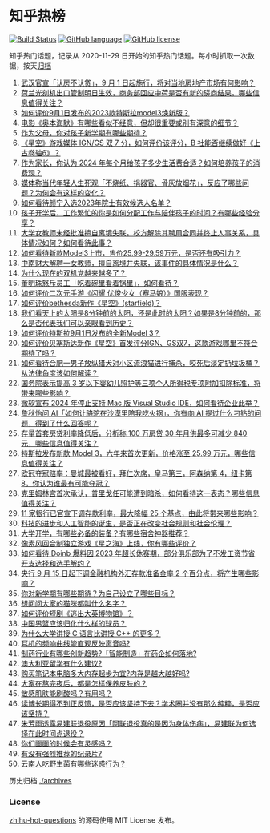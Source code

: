 # 知乎热榜
[![Build Status](https://github.com/ToWeLong/zhihu-hot-questions/workflows/CI/badge.svg)](https://github.com/ToWeLong/zhihu-hot-questions/actions)
[![GitHub language](https://img.shields.io/badge/language-golang-orange.svg)](https://golang.org/)
[![GitHub license](https://img.shields.io/github/license/ToWeLong/zhihu-hot-questions)](https://github.com/ToWeLong/zhihu-hot-questions/blob/main/LICENSE)

知乎热门话题，记录从 2020-11-29 日开始的知乎热门话题。每小时抓取一次数据，按天[归档](./archives)

<!-- BEGIN -->

1. [武汉官宣「认房不认贷」，9 月 1 日起施行，将对当地房地产市场有何影响？](https://www.zhihu.com/question/620004390)
1. [荷兰光刻机出口管制明日生效，商务部回应中荷是否有新的磋商结果，哪些信息值得关注？](https://www.zhihu.com/question/620003791)
1. [如何评价9月1日发布的2023款特斯拉model3焕新版？](https://www.zhihu.com/question/620118101)
1. [电影《奥本海默》有哪些看似不经意，但却很重要或别有深意的细节？](https://www.zhihu.com/question/619675583)
1. [作为父母，你对孩子新学期有哪些期待？](https://www.zhihu.com/question/619507713)
1. [《星空》游戏媒体 IGN/GS 双 7 分，如何评价该评分，B 社能否继续做好《上古卷轴6》？](https://www.zhihu.com/question/620086485)
1. [作为家长，你认为 2024 年每个月给孩子多少生活费合适？如何培养孩子的消费观？](https://www.zhihu.com/question/620019656)
1. [媒体称当代年轻人生死观「不烧纸、捐器官、骨灰放烟花」，反应了哪些问题？为何会有这样的变化？](https://www.zhihu.com/question/620009195)
1. [如何看待颜宁入选2023年院士有效候选人名单？](https://www.zhihu.com/question/619969641)
1. [孩子开学后，工作繁忙的你是如何分配工作与陪伴孩子的时间？有哪些经验分享？](https://www.zhihu.com/question/619272403)
1. [大学女教师未经批准擅自离境失联，校方解除其聘用合同并终止人事关系，具体情况如何？如何看待此事？](https://www.zhihu.com/question/619810572)
1. [如何看待新款Model3上市，售价25.99-29.59万元，是否还有吸引力？](https://www.zhihu.com/question/620117231)
1. [中南财大解聘一女教师，擅自离境并失联，该事件的具体情况是什么？](https://www.zhihu.com/question/619840481)
1. [为什么现在的双机党越来越多了？](https://www.zhihu.com/question/617924805)
1. [董明珠怒斥员工「吃着碗里看着锅里」，如何看待？](https://www.zhihu.com/question/619695379)
1. [如何评价二次元手游《闪耀 优俊少女（赛马娘）》国服表现？](https://www.zhihu.com/question/619773301)
1. [如何评价bethesda新作《星空》(starfield)？](https://www.zhihu.com/question/280808285)
1. [我们看天上的太阳是8分钟前的太阳，还是此时的太阳？如果是8分钟前的，那么是否代表我们可以亲眼看到历史？](https://www.zhihu.com/question/614860173)
1. [如何评价特斯拉9月1日发布的全新Model 3？](https://www.zhihu.com/question/620112693)
1. [如何评价贝塞斯达新作《星空》首发评分IGN、GS双7，这款游戏哪里不符合期待了吗？](https://www.zhihu.com/question/620087133)
1. [如何看待合肥一男子放纵猎犬对小区流浪猫进行捕杀，咬死后淡定扔垃圾桶？从法律角度该如何解读？](https://www.zhihu.com/question/619842452)
1. [国务院表示提高 3 岁以下婴幼儿照护等三项个人所得税专项附加扣除标准，将带来哪些影响？](https://www.zhihu.com/question/620011560)
1. [微软宣布 2024 年停止支持 Mac 版 Visual Studio IDE，如何看待企业此举？](https://www.zhihu.com/question/619961779)
1. [詹秋怡问 AI「如何让骆驼在沙漠里陪我吃火锅」，你有向 AI 提过什么刁钻的问题，得到了什么回答呢？](https://www.zhihu.com/question/619145432)
1. [存量首套房贷利率降低后，分析称 100 万房贷 30 年月供最多可减少 840 元，哪些信息值得关注？](https://www.zhihu.com/question/620059767)
1. [特斯拉发布新款 Model 3，六年来首次更新，价格涨至 25.99 万元，哪些信息值得关注？](https://www.zhihu.com/question/620121584)
1. [欧冠夺冠赔率：曼城最被看好，拜仁次席，皇马第三，阿森纳第 4，纽卡第 8，你认为谁最有可能夺冠？](https://www.zhihu.com/question/620115213)
1. [克里姆林宫首次承认，普里戈任可能遭到暗杀，如何看待这一表态？哪些信息值得关注？](https://www.zhihu.com/question/619902731)
1. [11 家银行已官宣下调存款利率，最大降幅 25 个基点，由此将带来哪些影响？](https://www.zhihu.com/question/620108674)
1. [科技的进步和人工智能的诞生，是否正在改变社会规则和社会伦理？](https://www.zhihu.com/question/619158436)
1. [大学开学，有哪些必备的装备？有哪些宿舍神器推荐？](https://www.zhihu.com/question/619680866)
1. [像素风回合制独立游戏《星之海》上线，你有哪些评价？](https://www.zhihu.com/question/619658276)
1. [如何看待 Doinb 爆料因 2023 年超长休赛期，部分俱乐部为了不发工资节省开支选择和选手解约？](https://www.zhihu.com/question/619514293)
1. [央行 9 月 15 日起下调金融机构外汇存款准备金率 2 个百分点，将产生哪些影响？](https://www.zhihu.com/question/620117328)
1. [你对新学期有哪些期待？为自己设立了哪些目标？](https://www.zhihu.com/question/619681000)
1. [想问问大家的猫咪都叫什么名字？](https://www.zhihu.com/question/421564938)
1. [如何评价短剧《逃出大英博物馆》？](https://www.zhihu.com/question/619841416)
1. [中国男篮应该归化什么样的球员？](https://www.zhihu.com/question/619488670)
1. [为什么大学讲授 C 语言比讲授 C++ 的更多？](https://www.zhihu.com/question/351653252)
1. [耳机的频响曲线能直观反映声音吗?](https://www.zhihu.com/question/619399456)
1. [制药行业有哪些创新趋势?「智能制造」在药企如何落地?](https://www.zhihu.com/question/620015859)
1. [澳大利亚留学有什么建议?](https://www.zhihu.com/question/608609447)
1. [购买笔记本电脑多大内存起步为宜?内存是越大越好吗?](https://www.zhihu.com/question/618881677)
1. [大家在熬完夜后，都是怎样保养皮肤的？](https://www.zhihu.com/question/618519329)
1. [敏感肌肤能刷酸吗？有用吗？](https://www.zhihu.com/question/618505979)
1. [读博长期得不到正反馈，是否应该坚持下去？学术圈并没有那么纯粹，是否应该坚持？](https://www.zhihu.com/question/614087678)
1. [朱芳雨透露易建联退役原因「阿联退役真的是因为身体伤病」，易建联为何选择在此时间点退役？](https://www.zhihu.com/question/619811129)
1. [你们画画的时候会有灵感吗？](https://www.zhihu.com/question/614438171)
1. [有没有强烈推荐的纪录片?](https://www.zhihu.com/question/547633323)
1. [云南人吃野生菌有哪些迷惑行为？](https://www.zhihu.com/question/541660164)

<!-- END -->

历史归档 [./archives](./archives)


### License
[zhihu-hot-questions](https://github.com/towelong/zhihu-hot-questions) 的源码使用 MIT License 发布。